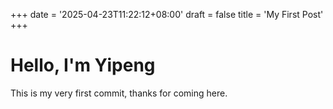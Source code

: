+++
date = '2025-04-23T11:22:12+08:00'
draft = false
title = 'My First Post'
+++

# Hello, I'm Yipeng

This is my very first commit, thanks for coming here.

